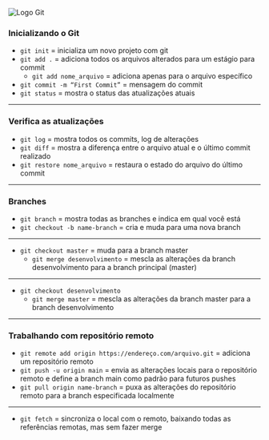 ![Logo Git](https://media.licdn.com/dms/image/D4E12AQESXaHdHV-OMA/article-cover_image-shrink_720_1280/0/1697904028864?e=1726704000&v=beta&t=2A3lpt_6FKj8IJ9swBgycLCJWqE6X4liZs744kTQnX0)

### Inicializando o Git

- `git init` = inicializa um novo projeto com git
- `git add .` = adiciona todos os arquivos alterados para um estágio para commit
    - `git add nome_arquivo` = adiciona apenas para o arquivo específico
- `git commit -m “First Commit”` = mensagem do commit
- `git status` = mostra o status das atualizações atuais

---

### **Verifica as atualizações**

- `git log` = mostra todos os commits, log de alterações
- `git diff` = mostra a diferença entre o arquivo atual e o último commit realizado
- `git restore nome_arquivo` = restaura o estado do arquivo do último commit

---

### **Branches**

- `git branch` = mostra todas as branches e indica em qual você está
- `git checkout -b name-branch` = cria e muda para uma nova branch

---

- `git checkout master` = muda para a branch master
    - `git merge desenvolvimento` = mescla as alterações da branch desenvolvimento para a branch principal (master)

---

- `git checkout desenvolvimento`
    - `git merge master` = mescla as alterações da branch master para a branch desenvolvimento

---

### Trabalhando com repositório remoto

- `git remote add origin https://endereço.com/arquivo.git` = adiciona um repositório remoto
- `git push -u origin main` = envia as alterações locais para o repositório remoto e define a branch main como padrão para futuros pushes
- `git pull origin name-branch` = puxa as alterações do repositório remoto para a branch especificada localmente

---

- `git fetch` = sincroniza o local com o remoto, baixando todas as referências remotas, mas sem fazer merge
